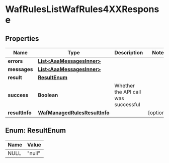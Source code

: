 

# WafRulesListWafRules4XXResponse


## Properties

| Name | Type | Description | Notes |
|------------ | ------------- | ------------- | -------------|
|**errors** | [**List&lt;AaaMessagesInner&gt;**](AaaMessagesInner.md) |  |  |
|**messages** | [**List&lt;AaaMessagesInner&gt;**](AaaMessagesInner.md) |  |  |
|**result** | [**ResultEnum**](#ResultEnum) |  |  |
|**success** | **Boolean** | Whether the API call was successful |  |
|**resultInfo** | [**WafManagedRulesResultInfo**](WafManagedRulesResultInfo.md) |  |  [optional] |



## Enum: ResultEnum

| Name | Value |
|---- | -----|
| NULL | &quot;null&quot; |



